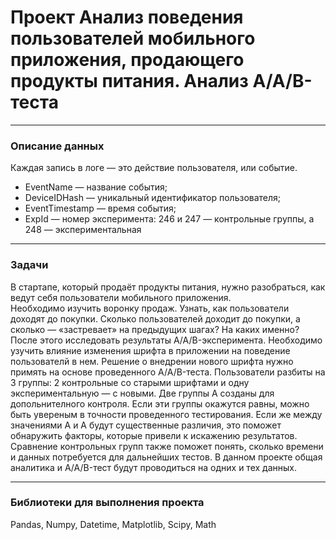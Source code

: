 # Проект Анализ поведения пользователей мобильного приложения, продающего продукты питания. Анализ А/А/В-теста
------------------
### Описание данных

Каждая запись в логе — это действие пользователя, или событие.
* EventName — название события;
* DeviceIDHash — уникальный идентификатор пользователя;
* EventTimestamp — время события;
* ExpId — номер эксперимента: 246 и 247 — контрольные группы, а 248 — экспериментальная
-----------------
### Задачи

В стартапе, который продаёт продукты питания, нужно разобраться, как ведут себя пользователи мобильного приложения.  
Необходимо изучить воронку продаж. Узнать, как пользователи доходят до покупки. Сколько пользователей доходит до покупки, а сколько — «застревает» на предыдущих шагах? 
На каких именно?  
После этого исследовать результаты A/A/B-эксперимента. Необходимо узучить влияние изменения шрифта в приложении на поведение пользователй в нем. 
Решение о внедрении нового шрифта нужно примять на основе проведенного A/A/B-теста. Пользователи разбиты на 3 группы: 2 контрольные со старыми шрифтами 
и одну экспериментальную — с новыми. 
Две группы А созданы для допольнителного контроля. Если эти группы окажутся равны, можно быть увереным в точности проведенного тестирования. 
Если же между значениями A и A будут существенные различия, это поможет обнаружить факторы, которые привели к искажению результатов. 
Сравнение контрольных групп также поможет понять, сколько времени и данных потребуется для дальнейших тестов.
В данном проекте общая аналитика и A/A/B-тест будут проводиться на одних и тех данных.

-----------
### Библиотеки для выполнения проекта

Pandas, Numpy, Datetime, Matplotlib, Scipy, Math 

